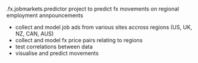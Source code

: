 .fx.jobmarkets.predictor
project to predict fx movements on regional employment annpouncements
* collect and model job ads from various sites accross regions (US, UK, NZ, CAN, AUS)
* collect and model fx price pairs relating to regions
* test correlations between data
* visualise and predict movements